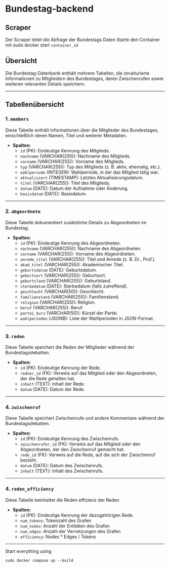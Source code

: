 # Bundestag-backend
## Scraper
Der Scraper leitet die Abfrage der Bundestags Daten
Starte den Container mit sudo docker start `container_id` 

## Übersicht
Die Bundestag-Datenbank enthält mehrere Tabellen, die strukturierte Informationen zu Mitgliedern des Bundestages, deren Zwischenrufen sowie weiteren relevanten Details speichern.

---

## Tabellenübersicht

### 1. `members`
Diese Tabelle enthält Informationen über die Mitglieder des Bundestages, einschließlich deren Namen, Titel und weiterer Metadaten.
- **Spalten:**
  - `id` (PK): Eindeutige Kennung des Mitglieds.
  - `nachname` (VARCHAR(255)): Nachname des Mitglieds.
  - `vorname` (VARCHAR(255)): Vorname des Mitglieds.
  - `typ` (VARCHAR(255)): Typ des Mitglieds (z. B. aktiv, ehemalig, etc.).
  - `wahlperiode` (INTEGER): Wahlperiode, in der das Mitglied tätig war.
  - `aktualisiert` (TIMESTAMP): Letztes Aktualisierungsdatum.
  - `titel` (VARCHAR(255)): Titel des Mitglieds.
  - `datum` (DATE): Datum der Aufnahme oder Änderung.
  - `basisdatum` (DATE): Basisdatum.

---

### 2. `abgeordnete`
Diese Tabelle dokumentiert zusätzliche Details zu Abgeordneten im Bundestag.
- **Spalten:**
  - `id` (PK): Eindeutige Kennung des Abgeordneten.
  - `nachname` (VARCHAR(255)): Nachname des Abgeordneten.
  - `vorname` (VARCHAR(255)): Vorname des Abgeordneten.
  - `anrede_titel` (VARCHAR(255)): Titel und Anrede (z. B. Dr., Prof.).
  - `akad_titel` (VARCHAR(255)): Akademischer Titel.
  - `geburtsdatum` (DATE): Geburtsdatum.
  - `geburtsort` (VARCHAR(255)): Geburtsort.
  - `geburtsland` (VARCHAR(255)): Geburtsland.
  - `sterbedatum` (DATE): Sterbedatum (falls zutreffend).
  - `geschlecht` (VARCHAR(50)): Geschlecht.
  - `familienstand` (VARCHAR(255)): Familienstand.
  - `religion` (VARCHAR(255)): Religion.
  - `beruf` (VARCHAR(255)): Beruf.
  - `partei_kurz` (VARCHAR(50)): Kürzel der Partei.
  - `wahlperioden` (JSONB): Liste der Wahlperioden in JSON-Format.

---

### 3. `reden`
Diese Tabelle speichert die Reden der Mitglieder während der Bundestagsdebatten.
- **Spalten:**
  - `id` (PK): Eindeutige Kennung der Rede.
  - `redner_id` (FK): Verweis auf das Mitglied oder den Abgeordneten, der die Rede gehalten hat.
  - `inhalt` (TEXT): Inhalt der Rede.
  - `datum` (DATE): Datum der Rede.

---

### 4. `zwischenruf`
Diese Tabelle speichert Zwischenrufe und andere Kommentare während der Bundestagsdebatten.
- **Spalten:**
  - `id` (PK): Eindeutige Kennung des Zwischenrufs.
  - `zwischenrufer_id` (FK): Verweis auf das Mitglied oder den Abgeordneten, der den Zwischenruf gemacht hat.
  - `rede_id` (FK): Verweis auf die Rede, auf die sich der Zwischenruf bezieht.
  - `datum` (DATE): Datum des Zwischenrufs.
  - `inhalt` (TEXT): Inhalt des Zwischenrufs.

---

### 4. `reden_efficiency`
Diese Tabelle beinhaltet die Reden effizienz der Reden
- **Spalten:**
  - `id` (PK): Eindeutige Kennung der dazugehörigen Rede.
  - `num_tokens`: Tokenzahl des Grafen
  - `num_nodes`: Anzahl der Entitäten des Grafen
  - `num_edges`: Anzahl der Vernetzungen des Grafen
  - `efficiency`:  Nodes * Edges / Tokens
 
---
Start everything using 
```
sudo docker compose up --build
```







